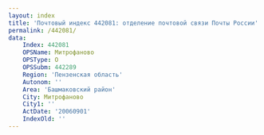 ```yaml
---
layout: index
title: 'Почтовый индекс 442081: отделение почтовой связи Почты России'
permalink: /442081/
data:
    Index: 442081
    OPSName: Митрофаново
    OPSType: О
    OPSSubm: 442289
    Region: 'Пензенская область'
    Autonom: ''
    Area: 'Башмаковский район'
    City: Митрофаново
    City1: ''
    ActDate: '20060901'
    IndexOld: ''
---
```


